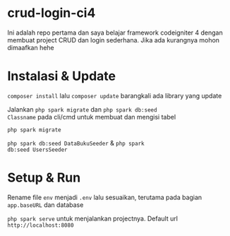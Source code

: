 # crud-login-ci4
Ini adalah repo pertama dan saya belajar framework codeigniter 4 dengan membuat project CRUD dan login sederhana. Jika ada kurangnya mohon dimaafkan hehe
# Instalasi & Update
<code>composer install</code> lalu <code>composer update</code> barangkali ada library yang update

Jalankan <code>php spark migrate</code> dan <code>php spark db:seed Classname</code> pada cli/cmd untuk membuat dan mengisi tabel

<code>php spark migrate</code>

<code>php spark db:seed DataBukuSeeder</code> & <code>php spark db:seed UsersSeeder</code>
# Setup & Run
Rename file <code>env</code> menjadi <code>.env</code> lalu sesuaikan, terutama pada bagian <code>app.baseURL</code> dan database

<code>php spark serve</code> untuk menjalankan projectnya. Default url <code>http://localhost:8080</code>
